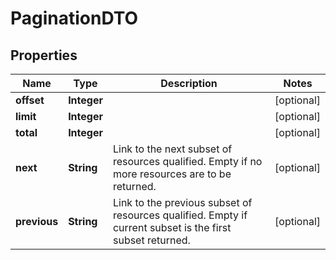 
# PaginationDTO

## Properties
Name | Type | Description | Notes
------------ | ------------- | ------------- | -------------
**offset** | **Integer** |  |  [optional]
**limit** | **Integer** |  |  [optional]
**total** | **Integer** |  |  [optional]
**next** | **String** | Link to the next subset of resources qualified. Empty if no more resources are to be returned.  |  [optional]
**previous** | **String** | Link to the previous subset of resources qualified. Empty if current subset is the first subset returned.  |  [optional]



